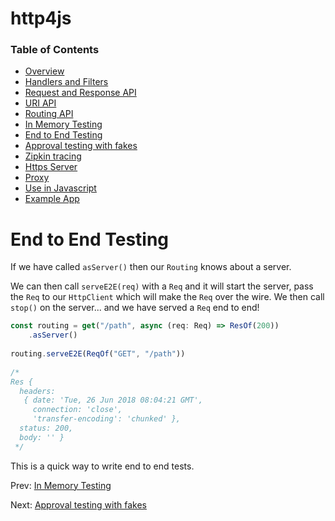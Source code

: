 # http4js

### Table of Contents

- [Overview](/http4js/#basics)
- [Handlers and Filters](/http4js/Handlers-and-filters/#handlers-and-filters)
- [Request and Response API](/http4js/Request-and-response-api/#request-and-response-api)
- [URI API](/http4js/Uri-api/#uri-api)
- [Routing API](/http4js/Routing-api/#routing-api)
- [In Memory Testing](/http4js/In-memory-testing/#in-memory-testing)
- [End to End Testing](/http4js/End-to-end-testing/#end-to-end-testing)
- [Approval testing with fakes](/http4js/Approval-testing-with-fakes/#approval-testing-with-fakes)
- [Zipkin tracing](/http4js/Zipkin-tracing/#zipkin-tracing)
- [Https Server](/http4js/Https-server/#https-server)
- [Proxy](/http4js/Proxy/#proxy)
- [Use in Javascript](/http4js/Use-in-javascript/#how-to-require-and-use-http4js-in-js)
- [Example App](https://github.com/TomShacham/http4js-eg)

# End to End Testing

If we have called `asServer()` then our `Routing` knows about a server.

We can then call `serveE2E(req)` with a `Req` and it will start the server,
pass the `Req` to our `HttpClient` which will make the `Req` over the wire.
We then call `stop()` on the server... and we have served a `Req` end to end!

```typescript
const routing = get("/path", async (req: Req) => ResOf(200))
    .asServer()
    
routing.serveE2E(ReqOf("GET", "/path"))
     
/*
Res {
  headers: 
   { date: 'Tue, 26 Jun 2018 08:04:21 GMT',
     connection: 'close',
     'transfer-encoding': 'chunked' },
  status: 200,
  body: '' }
 */
```
This is a quick way to write end to end tests.

Prev: [In Memory Testing](/http4js/In-memory-testing/#in-memory-testing)

Next: [Approval testing with fakes](/http4js/Approval-testing-with-fakes/#approval-testing-with-fakes)
